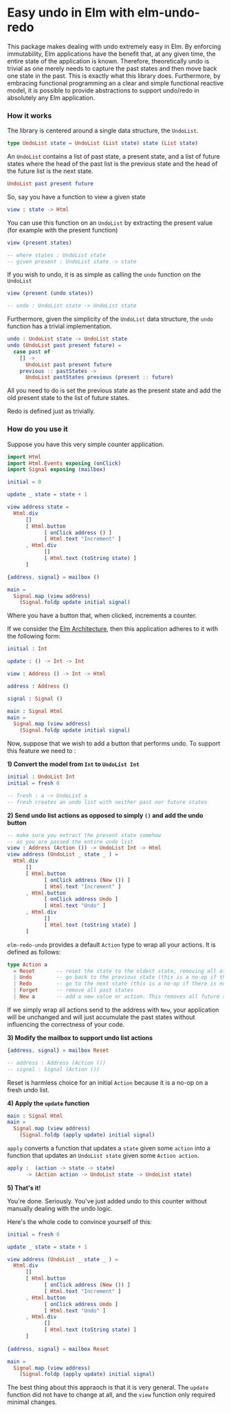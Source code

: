 # Easy undo in Elm with elm-undo-redo

This package makes dealing with undo extremely easy in Elm. By enforcing immutability, Elm applications
have the benefit that, at any given time, the entire state of the application is known. Therefore, theoretically 
undo is trivial as one merely needs to capture the past states and then move back one state in the past. This is 
exactly what this library does. Furthermore, by embracing functional programming an a clear and simple functional 
reactive model, it is possible to provide abstractions to support undo/redo in absolutely any Elm application.


### How it works

The library is centered around a single data structure, the `UndoList`.

```elm
type UndoList state = UndoList (List state) state (List state)
```

An `UndoList` contains a list of past state, a present state, and a list of future states where the head of 
the past list is the previous state and the head of the future list is the next state.

```elm
UndoList past present future
```

So, say you have a function to view a given state

```elm
view : state -> Html
```

You can use this function on an `UndoList` by extracting the present value (for example with the present function)

```elm
view (present states)

-- where states : UndoList state
-- given present : UndoList state -> state
```

If you wish to undo, it is as simple as calling the `undo` function on the `UndoList`

```elm
view (present (undo states))

-- undo : UndoList state -> UndoList state
```

Furthermore, given the simplicity of the `UndoList` data structure, the `undo` function has a trivial 
implementation.

```elm
undo : UndoList state -> UndoList state
undo (UndoList past present future) = 
  case past of 
    [] -> 
      UndoList past present future
    previous :: pastStates ->
      UndoList pastStates previous (present :: future)
```

All you need to do is set the previous state as the present state and add the old present state to the list of 
future states.

Redo is defined just as trivially. 

### How do you use it

Suppose you have this very simple counter application.

```elm
import Html
import Html.Events exposing (onClick)
import Signal exposing (mailbox)

initial = 0

update _ state = state + 1

view address state = 
  Html.div 
      []
      [ Html.button 
            [ onClick address () ]
            [ Html.text "Increment" ]
      , Html.div 
            []
            [ Html.text (toString state) ]
      ]

{address, signal} = mailbox ()

main = 
  Signal.map (view address)
    (Signal.foldp update initial signal)
```

Where you have a button that, when clicked, increments a counter. 

If we consider the [Elm Architecture](https://github.com/evancz/elm-architecture-tutorial), then this application
adheres to it with the following form:

```elm
initial : Int 

update : () -> Int -> Int 

view : Address () -> Int -> Html 

address : Address ()

signal : Signal ()

main : Signal Html
main = 
  Signal.map (view address)
    (Signal.foldp update initial signal)
```


Now, suppose that we wish to add a button that performs undo. To support this feature we need to :

**1) Convert the model from `Int` to `UndoList Int`**

```elm
initial : UndoList Int 
initial = fresh 0

-- fresh : a -> UndoList a
-- fresh creates an undo list with neither past nor future states
```

**2) Send undo list actions as opposed to simply `()` and add the undo button**

```elm
-- make sure you extract the present state somehow
-- as you are passed the entire undo list
view : Address (Action ()) -> UndoList Int -> Html
view address (UndoList _ state _ ) = 
  Html.div 
      []
      [ Html.button 
            [ onClick address (New ()) ]
            [ Html.text "Increment" ]
      , Html.button 
            [ onClick address Undo ]
            [ Html.text "Undo" ]
      , Html.div 
            []
            [ Html.text (toString state) ] 
      ]
```

`elm-redo-undo` provides a default `Action` type to wrap all your actions. It is defined as follows:

```elm
type Action a 
  = Reset       -- reset the state to the oldest state, removing all other states 
  | Undo        -- go back to the previous state (this is a no-op if there is no such state)
  | Redo        -- go to the next state (this is a no-op if there is no such state)
  | Forget      -- remove all past states
  | New a       -- add a new value or action. This removes all future states
```

If we simply wrap all actions send to the address with `New`, your application will be unchanged and will 
just accumulate the past states without influencing the correctness of your code. 


**3) Modify the mailbox to support undo list actions**

```elm
{address, signal} = mailbox Reset

-- address : Address (Action ())
-- signal : Signal (Action ())
```

Reset is harmless choice for an initial `Action` because it is a no-op on a fresh undo list.


**4) Apply the `update` function**

```elm
main : Signal Html
main = 
  Signal.map (view address)
    (Signal.foldp (apply update) initial signal)
```

`apply` converts a function that updates a `state` given some `action` into a function that updates an 
`UndoList state` given some `Action action`.

```elm
apply :  (action -> state -> state) 
      -> (Action action -> UndoList state -> UndoList state)
```

**5) That's it!**

You're done. Seriously. You've just added undo to this counter without manually dealing with the undo logic. 


Here's the whole code to convince yourself of this:

```elm
initial = fresh 0

update _ state = state + 1

view address (UndoList _ state _ ) = 
  Html.div 
      []
      [ Html.button 
            [ onClick address (New ()) ]
            [ Html.text "Increment" ]
      , Html.button 
            [ onClick address Undo ]
            [ Html.text "Undo" ]
      , Html.div 
            []
            [ Html.text (toString state) ] 
      ]
      
{address, signal} = mailbox Reset

main = 
  Signal.map (view address)
    (Signal.foldp (apply update) initial signal)
```

The best thing about this appraoch is that it is very general. The `update` function did not have to change
at all, and the `view` function only required minimal changes. 
